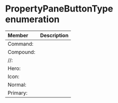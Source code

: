 # PropertyPaneButtonType enumeration


| Member	   | Description|
|:-------------|:-------|
|Command:       |  |
|Compound:       |  |
|//:       |  |
|Hero:       |  |
|Icon:       |  |
|Normal:       |  |
|Primary:       |  |

